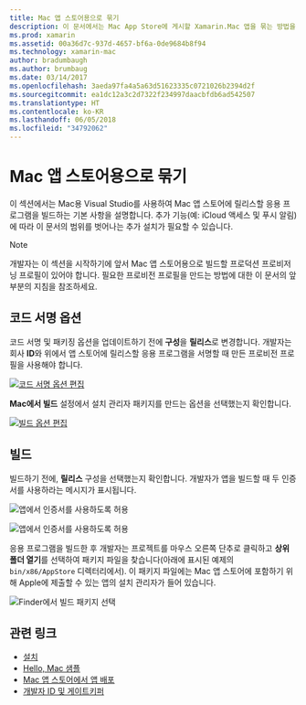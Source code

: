 ```yaml
---
title: Mac 앱 스토어용으로 묶기
description: 이 문서에서는 Mac App Store에 게시할 Xamarin.Mac 앱을 묶는 방법을 설명합니다. 코드 서명 옵션 및 빌드를 설명합니다.
ms.prod: xamarin
ms.assetid: 00a36d7c-937d-4657-bf6a-0de9684b8f94
ms.technology: xamarin-mac
author: bradumbaugh
ms.author: brumbaug
ms.date: 03/14/2017
ms.openlocfilehash: 3aeda97fa4a5a63d51623335c0721026b2394d2f
ms.sourcegitcommit: ea1dc12a3c2d7322f234997daacbfdb6ad542507
ms.translationtype: HT
ms.contentlocale: ko-KR
ms.lasthandoff: 06/05/2018
ms.locfileid: "34792062"
---
```

# <a name="bundling-for-the-mac-app-store"></a>Mac 앱 스토어용으로 묶기

이 섹션에서는 Mac용 Visual Studio를 사용하여 Mac 앱 스토어에 릴리스할 응용 프로그램을 빌드하는 기본 사항을 설명합니다. 추가 기능(예: iCloud 액세스 및 푸시 알림)에 따라 이 문서의 범위를 벗어나는 추가 설치가 필요할 수 있습니다.

> [!NOTE]
> 개발자는 이 섹션을 시작하기에 앞서 Mac 앱 스토어용으로 빌드할 프로덕션 프로비저닝 프로필이 있어야 합니다. 필요한 프로비전 프로필을 만드는 방법에 대한 이 문서의 앞부분의 지침을 참조하세요.

## <a name="code-signing-options"></a>코드 서명 옵션

코드 서명 및 패키징 옵션을 업데이트하기 전에 **구성**을 **릴리스**로 변경합니다. 개발자는 회사 **ID**와 위에서 앱 스토어에 릴리스할 응용 프로그램을 서명할 때 만든 프로비전 프로필을 사용해야 합니다.

 [![코드 서명 옵션 편집](bundling-images/config02.png "코드 서명 옵션 편집")](bundling-images/config02-large.png#lightbox)

**Mac에서 빌드** 설정에서 설치 관리자 패키지를 만드는 옵션을 선택했는지 확인합니다.

[![빌드 옵션 편집](bundling-images/config03.png "빌드 옵션 편집")](bundling-images/config03-large.png#lightbox)

## <a name="build"></a>빌드

빌드하기 전에, **릴리스** 구성을 선택했는지 확인합니다. 개발자가 앱을 빌드할 때 두 인증서를 사용하라는 메시지가 표시됩니다.

 ![앱에서 인증서를 사용하도록 허용](bundling-images/image62.png "앱에서 인증서를 사용하도록 허용")

 ![앱에서 인증서를 사용하도록 허용](bundling-images/image63.png "앱에서 인증서를 사용하도록 허용")

응용 프로그램을 빌드한 후 개발자는 프로젝트를 마우스 오른쪽 단추로 클릭하고 **상위 폴더 열기**를 선택하여 패키지 파일을 찾습니다(아래에 표시된 예제의 `bin/x86/AppStore` 디렉터리에서).  이 패키지 파일에는 Mac 앱 스토어에 포함하기 위해 Apple에 제출할 수 있는 앱의 설치 관리자가 들어 있습니다.

 ![Finder에서 빌드 패키지 선택](bundling-images/image64.png "Finder에서 빌드 패키지 선택")


## <a name="related-links"></a>관련 링크

- [설치](/visualstudio/mac/installation/)
- [Hello, Mac 샘플](~/mac/get-started/hello-mac.md)
- [Mac 앱 스토어에서 앱 배포](https://developer.apple.com/devcenter/mac/checklist/)
- [개발자 ID 및 게이트키퍼](https://developer.apple.com/resources/developer-id/)
